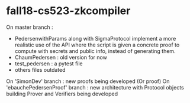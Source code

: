 # fall18-cs523-zkcompiler

On master branch : 
 - PedersenwithParams along with SigmaProtocol implement a more realistic use of the API where the script is given
  a concrete proof to compute with secrets and public info, instead of generating them.
 - ChaumPedersen : old version for now
 - test_pedersen : a pytest file
 - others files outdated
  
 On 'SimonDev' branch : new proofs being developed (Or proof)
 On 'ebauchePedersenProof' branch : new architecture with Protocol objects building Prover and Verifiers being developed
 
